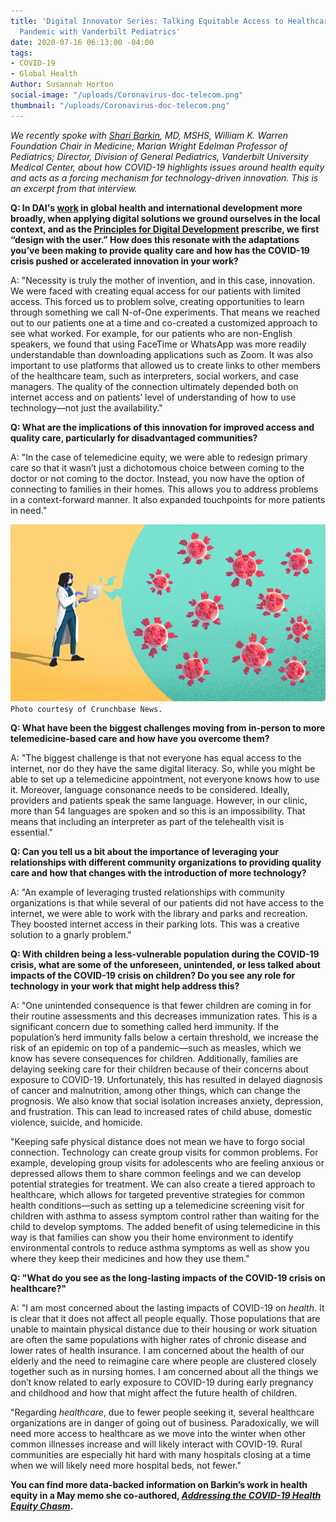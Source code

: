 ```yaml
---
title: 'Digital Innovator Series: Talking Equitable Access to Healthcare During COVID-19
  Pandemic with Vanderbilt Pediatrics'
date: 2020-07-16 06:13:00 -04:00
tags:
- COVID-19
- Global Health
Author: Susannah Horton
social-image: "/uploads/Coronavirus-doc-telecom.png"
thumbnail: "/uploads/Coronavirus-doc-telecom.png"
---
```


*We recently spoke with [Shari Barkin](https://www.childrenshospitalvanderbilt.org/doctors/barkin-shari), MD, MSHS, William K. Warren Foundation Chair in Medicine; Marian Wright Edelman Professor of Pediatrics; Director, Division of General Pediatrics, Vanderbilt University Medical Center, about how COVID-19 highlights issues around health equity and acts as a forcing mechanism for technology-driven innovation. This is an excerpt from that interview.*

<!--more-->

**Q: In DAI's [work](https://www.dai.com/our-work/solutions/global-health) in global health and international development more broadly, when applying digital solutions we ground ourselves in the local context, and as the [Principles for Digital Development](https://digitalprinciples.org/) prescribe, we first “design with the user.” How does this resonate with the adaptations you’ve been making to provide quality care and how has the COVID-19 crisis pushed or accelerated innovation in your work?**

A: "Necessity is truly the mother of invention, and in this case, innovation. We were faced with creating equal access for our patients with limited access. This forced us to problem solve, creating opportunities to learn through something we call N-of-One experiments. That means we reached out to our patients one at a time and co-created a customized approach to see what worked. For example, for our patients who are non-English speakers, we found that using FaceTime or WhatsApp was more readily understandable than downloading applications such as Zoom. It was also important to use platforms that allowed us to create links to other members of the healthcare team, such as interpreters, social workers, and case managers. The quality of the connection ultimately depended both on internet access and on patients’ level of understanding of how to use technology—not just the availability."

**Q: What are the implications of this innovation for improved access and quality care, particularly for disadvantaged communities?**

A: "In the case of telemedicine equity, we were able to redesign primary care so that it wasn’t just a dichotomous choice between coming to the doctor or not coming to the doctor. Instead, you now have the option of connecting to families in their homes. This allows you to address problems in a context-forward manner. It also expanded touchpoints for more patients in need."

![Coronavirus-doc-telecom.png](/uploads/Coronavirus-doc-telecom.png)`Photo courtesy of Crunchbase News.`

**Q: What have been the biggest challenges moving from in-person to more telemedicine-based care and how have you overcome them?**

A: "The biggest challenge is that not everyone has equal access to the internet, nor do they have the same digital literacy. So, while you might be able to set up a telemedicine appointment, not everyone knows how to use it. Moreover, language consonance needs to be considered. Ideally, providers and patients speak the same language. However, in our clinic, more than 54 languages are spoken and so this is an impossibility. That means that including an interpreter as part of the telehealth visit is essential."

**Q: Can you tell us a bit about the importance of leveraging your relationships with different community organizations to providing quality care and how that changes with the introduction of more technology?**

A: "An example of leveraging trusted relationships with community organizations is that while several of our patients did not have access to the internet, we were able to work with the library and parks and recreation. They boosted internet access in their parking lots. This was a creative solution to a gnarly problem."

**Q: With children being a less-vulnerable population during the COVID-19 crisis, what are some of the unforeseen, unintended, or less talked about impacts of the COVID-19 crisis on children? Do you see any role for technology in your work that might help address this?**

A: "One unintended consequence is that fewer children are coming in for their routine assessments and this decreases immunization rates. This is a significant concern due to something called herd immunity. If the population’s herd immunity falls below a certain threshold, we increase the risk of an epidemic on top of a pandemic—such as measles, which we know has severe consequences for children. Additionally, families are delaying seeking care for their children because of their concerns about exposure to COVID-19. Unfortunately, this has resulted in delayed diagnosis of cancer and malnutrition, among other things, which can change the prognosis. We also know that social isolation increases anxiety, depression, and frustration. This can lead to increased rates of child abuse, domestic violence, suicide, and homicide.

"Keeping safe physical distance does not mean we have to forgo social connection. Technology can create group visits for common problems. For example, developing group visits for adolescents who are feeling anxious or depressed allows them to share common feelings and we can develop potential strategies for treatment. We can also create a tiered approach to healthcare, which allows for targeted preventive strategies for common health conditions—such as setting up a telemedicine screening visit for children with asthma to assess symptom control rather than waiting for the child to develop symptoms. The added benefit of using telemedicine in this way is that families can show you their home environment to identify environmental controls to reduce asthma symptoms as well as show you where they keep their medicines and how they use them."

**Q: "What do you see as the long-lasting impacts of the COVID-19 crisis on healthcare?"**

A: "I am most concerned about the lasting impacts of COVID-19 on *health*. It is clear that it does not affect all people equally. Those populations that are unable to maintain physical distance due to their housing or work situation are often the same populations with higher rates of chronic disease and lower rates of health insurance. I am concerned about the health of our elderly and the need to reimagine care where people are clustered closely together such as in nursing homes. I am concerned about all the things we don’t know related to early exposure to COVID-19 during early pregnancy and childhood and how that might affect the future health of children.

"Regarding *healthcare*, due to fewer people seeking it, several healthcare organizations are in danger of going out of business. Paradoxically, we will need more access to healthcare as we move into the winter when other common illnesses increase and will likely interact with COVID-19. Rural communities are especially hit hard with many hospitals closing at a time when we will likely need more hospital beds, not fewer."

**You can find more data-backed information on Barkin’s work in health equity in a May memo she co-authored, *[Addressing the COVID-19 Health Equity Chasm](https://www.vumc.org/health-policy/sites/default/files/COVID%20Memo%20-%20Equity.pdf)*.**